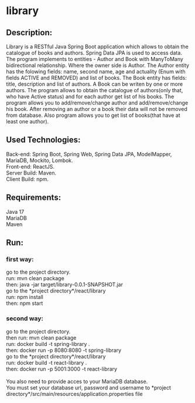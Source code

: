 # library
<h2> Description: </h2>
<div>
Library is a RESTful Java Spring Boot application which allows to obtain the catalogue of books and authors.
Spring Data JPA is used to access data. The program implements to entities - Author and Book with ManyToMany bidirectional relationship. Where the owner side is Author.
The Author entity has the folowing fields: name, second name, age and actuality (Enum with fields ACTIVE and REMOVED) and list of books.
The Book entity has fields: title, description and list of authors.  A Book can be writen by one or more authors.
The program allows to obtain the catalogue of authors(only that, who have Active status) and for each  author get list of his books.  The program allows you to add/remove/change author and add/remove/change his book.
After removing an author or a book their data will not be removed from database.
Also program allows you to get list of books(that have at least one author).
</div>
<h2>Used Technologies:</h2>
 <div>
 Back-end: Spring Boot, Spring Web, Spring Data JPA, ModelMapper, MariaDB, Mockito, Lombok.
  </div>
  <div>
 Front-end: ReactJS.
 </div>
 <div>
  Server Build: Maven.
  </div>
  <div>
 Client Build: npm.
 </div>
 <h2> Requirements:</h2>
 <div> Java 17 </div>
 <div> MariaDB </div>
 <div> Maven </div>
<h2>Run:</h2> 
  <h3>first way:</h3>
  <div>
    <div>go to the project directory.
      <div>run: mvn clean package</div>
      <div>then: java -jar target/library-0.0.1-SNAPSHOT.jar</div>
      <div>go to the *project directory*/react/library</div>
      <div>run: npm install</div>
      <div>then: npm start</div>
  </div>
  <h3>second way:</h3>
    <div>
    <div>go to the project directory.</div>
    <div>then run: mvn clean package</div>
    <div>run: docker build -t spring-library .</div>
    <div>then: docker run  -p 8080:8080 -t spring-library</div>
    <div>go to the *project directory*/react/library</div>
    <div>run: docker build -t react-library .</div>
    <div>then: docker run -p 5001:3000 -t react-library</div>
    </div>
   <br/>
  <div>You also need to provide acces to your MariaDB database. </div>
  <div>You must set your database url, password and username to *project directory*/src/main/resources/application.properties file</div>
